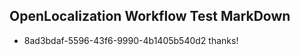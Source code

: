 ## OpenLocalization Workflow Test MarkDown
* 8ad3bdaf-5596-43f6-9990-4b1405b540d2 thanks!

<!--HONumber=Aug16_HO5-->


